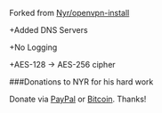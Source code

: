 Forked from [Nyr/openvpn-install](https://github.com/Nyr/openvpn-install)

+Added DNS Servers

+No Logging

+AES-128 -> AES-256 cipher

###Donations to NYR for his hard work

Donate via [PayPal](https://www.paypal.com/cgi-bin/webscr?cmd=_s-xclick&hosted_button_id=VBAYDL34Z7J6L) or [Bitcoin](https://www.coinbase.com/Nyr). Thanks!
